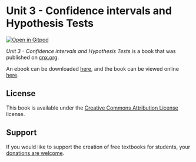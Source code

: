 # Unit 3 - Confidence intervals and Hypothesis Tests

[![Open in Gitpod](https://gitpod.io/button/open-in-gitpod.svg)](https://gitpod.io/from-referrer/)

_Unit 3 - Confidence intervals and Hypothesis Tests_ is a book that was published on [cnx.org](https://cnx.org/).

An ebook can be downloaded [here](https://github.com/cnx-user-books/cnxbook-unit-3-confidence-intervals-and-hypothesis-tests/releases/latest), and the book can be viewed online [here](https://github.com/cnx-user-books/cnxbook-unit-3-confidence-intervals-and-hypothesis-tests/releases/latest).

## License
This book is available under the [Creative Commons Attribution License](./LICENSE) license.

## Support
If you would like to support the creation of free textbooks for students, your [donations are welcome](https://riceconnect.rice.edu/donation/support-openstax-banner).
